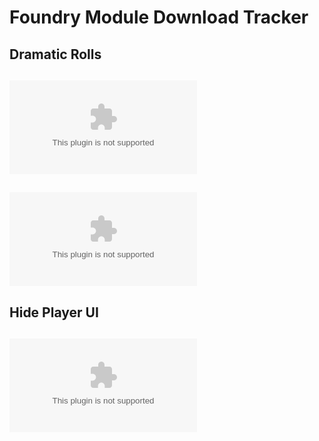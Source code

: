 # Foundry Module Download Tracker

## Dramatic Rolls
![GitHub release (latest by date and asset)](https://img.shields.io/github/downloads/gsimon2/dramatic-rolls/1.0.1/module.zip)
---
![GitHub release (latest by date and asset)](https://img.shields.io/github/downloads/gsimon2/dramatic-rolls/v1.0.0/module.zip)
---

## Hide Player UI
![GitHub release (latest by date and asset)](https://img.shields.io/github/downloads/gsimon2/hide-player-ui/v1.0.2/module.zip)
---
